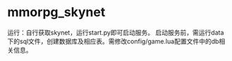 # mmorpg_skynet

运行：自行获取skynet，运行start.py即可启动服务。
启动服务前，需运行data下的sql文件，创建数据库及相应表。需修改config/game.lua配置文件中的db相关信息。
